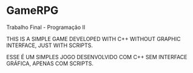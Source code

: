 # GameRPG
Trabalho Final - Programação II

THIS IS A SIMPLE GAME DEVELOPED WITH C++ WITHOUT GRAPHIC INTERFACE, JUST WITH SCRIPTS. 

ESSE É UM SIMPLES JOGO DESENVOLVIDO COM C++ SEM INTERFACE GRÁFICA, APENAS COM SCRIPTS.
